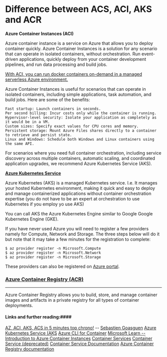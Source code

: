 # Difference between ACS, ACI, AKS and ACR


**Azure Container Instances (ACI)**

Azure container instance is a service on Azure that allows you to deploy container quickly. Azure Container Instances is a solution for any scenario that can operate in isolated containers, without orchestration. Run event-driven applications, quickly deploy from your container development pipelines, and run data processing and build jobs.

[With ACI, you can run docker containers on-demand in a managed serverless Azure environment.](https://docs.microsoft.com/en-us/azure/container-instances/)

Azure Container Instances is useful for scenarios that can operate in isolated containers, including simple applications, task automation, and build jobs. Here are some of the benefits:

    Fast startup: Launch containers in seconds.
    Per second billing: Incur costs only while the container is running.
    Hypervisor-level security: Isolate your application as completely as it would be in a VM.
    Custom sizes: Specify exact values for CPU cores and memory.
    Persistent storage: Mount Azure Files shares directly to a container to retrieve and persist state.
    Linux and Windows: Schedule both Windows and Linux containers using the same API.

For scenarios where you need full container orchestration, including service discovery across multiple containers, automatic scaling, and coordinated application upgrades, we recommend Azure Kubernetes Service (AKS).

**[Azure Kubernetes Service](https://docs.microsoft.com/en-us/azure/aks/)**

Azure Kubernetes (AKS) is a managed Kubernetes service. I.e. It manages your hosted Kubernetes environment, making it quick and easy to deploy and manage containerized applications without container orchestration expertise (you do not have to be an expert at orchestration to use Kubernetes if you employ yo use AKS)

You can call AKS the Azure Kubernetes Engine similar to Google Google Kubernetes Engine (GKE).

If you have never used Azure you will need to register a few providers namely for Compute, Network and Storage. The three steps below will do it but note that it may take a few minutes for the registration to complete:


```
$ az provider register -n Microsoft.Compute
$ az provider register -n Microsoft.Network
$ az provider register -n Microsoft.Storage
```

These providers can also be registered on [Azure portal](https://docs.microsoft.com/en-us/azure/azure-resource-manager/resource-manager-supported-services#azure-portal).


### [Azure Container Registry (ACR)](https://docs.microsoft.com/en-us/azure/container-registry/) ###
---

Azure Container Registry allows you to build, store, and manage container images and artifacts in a private registry for all types of container deployments.


#### Links and further reading:####

[AZ, ACI, AKS, ACS in 5 minutes top chrono!](https://medium.com/bitnami-perspectives/az-aci-aks-acs-in-5-minutes-top-chrono-65c9952dfeb8) -- [Sebastien Goasguen](https://medium.com/@sebgoa)
[Azure Kubernetes Service (AKS](https://docs.microsoft.com/en-us/azure/aks/)
[Azure CLI for Container](https://docs.microsoft.com/en-us/cli/azure/container?view=azure-cli-latest#az-container-create)
[Microsoft Learn -- Introduction to Azure Container Instances](https://docs.microsoft.com/en-us/learn/modules/run-docker-with-azure-container-instances/1-introduction)
[Container Services](https://azure.microsoft.com/en-us/product-categories/containers/)
[Container Service (deprecated)](https://azuremarketplace.microsoft.com/en-us/marketplace/apps/microsoft.acs)
[Container Service Documentation](https://docs.microsoft.com/en-us/azure/container-service/)
[Azure Container Registry documentation](https://docs.microsoft.com/en-us/azure/container-registry/)
